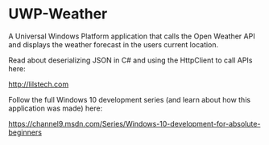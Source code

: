 # UWP-Weather

A Universal Windows Platform application that calls the Open Weather API and displays the weather forecast in the users current location.

Read about deserializing JSON in C# and using the HttpClient to call APIs here:

http://lilstech.com

Follow the full Windows 10 development series (and learn about how this application was made) here:

https://channel9.msdn.com/Series/Windows-10-development-for-absolute-beginners
